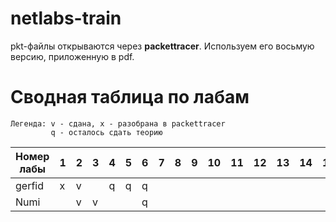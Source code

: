 # netlabs-train

pkt-файлы открываются через **packettracer**. Используем его восьмую версию, приложенную в pdf.

# Сводная таблица по лабам

```
Легенда: v - сдана, x - разобрана в packettracer
         q - осталось сдать теорию
```

| Номер лабы | 1 | 2 | 3 | 4 | 5 | 6 | 7 | 8 | 9 | 10 | 11 | 12 | 13 | 14 | 15 |
|------------|---|---|---|---|---|---|---|---|---|----|----|----|----|----|----|
| gerfid     | x | v |   | q | q | q |   |   |   |    |    |    |    |    |    |
| Numi       |   | v | v |   |   | q |   |   |   |    |    |    |    |    |    |
